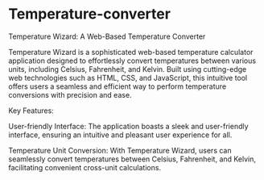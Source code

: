 # Temperature-converter
Temperature Wizard: A Web-Based Temperature Converter

Temperature Wizard is a sophisticated web-based temperature calculator application designed to effortlessly convert temperatures between various units, including Celsius, Fahrenheit, and Kelvin. Built using cutting-edge web technologies such as HTML, CSS, and JavaScript, this intuitive tool offers users a seamless and efficient way to perform temperature conversions with precision and ease.

Key Features:

User-friendly Interface: The application boasts a sleek and user-friendly interface, ensuring an intuitive and pleasant user experience for all.

Temperature Unit Conversion: With Temperature Wizard, users can seamlessly convert temperatures between Celsius, Fahrenheit, and Kelvin, facilitating convenient cross-unit calculations.
